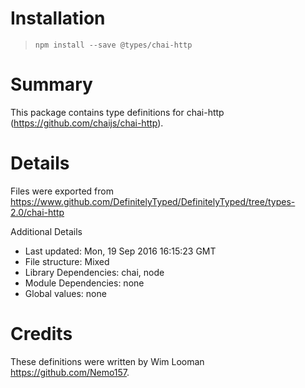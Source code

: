 # Installation
> `npm install --save @types/chai-http`

# Summary
This package contains type definitions for chai-http (https://github.com/chaijs/chai-http).

# Details
Files were exported from https://www.github.com/DefinitelyTyped/DefinitelyTyped/tree/types-2.0/chai-http

Additional Details
 * Last updated: Mon, 19 Sep 2016 16:15:23 GMT
 * File structure: Mixed
 * Library Dependencies: chai, node
 * Module Dependencies: none
 * Global values: none

# Credits
These definitions were written by Wim Looman <https://github.com/Nemo157>.
